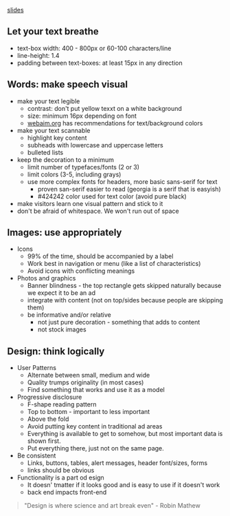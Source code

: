 [slides](tinyurl.com/no-ugly-websites)

## Let your text breathe

- text-box width: 400 - 800px or 60-100 characters/line
- line-height: 1.4
- padding between text-boxes: at least 15px in any direction

## Words: make speech visual

- make your text legible
    - contrast: don't put yellow texxt on a white background
    - size: minimum 16px depending on font
    - [webaim.org](https://webaim.org) has recommendations for text/background colors
- make your text scannable
    - highlight key content
    - subheads with lowercase and uppercase letters
    - bulleted lists
- keep the decoration to a minimum
    - limit number of typefaces/fonts (2 or 3)
    - limit colors (3-5, including grays)
    - use more complex fonts for headers, more basic sans-serif for text
        - proven san-serif easier to read (georgia is a serif that is easyish)
        - #424242 color used for text color (avoid pure black)
- make visitors learn one visual pattern and stick to it
- don't be afraid of whitespace. We won't run out of space

## Images: use appropriately

- Icons
    - 99% of the time, should be accompanied by a label
    - Work best in navigation or menu (like a list of characteristics)
    - Avoid icons with conflicting meanings
- Photos and graphics
    - Banner blindness - the top rectangle gets skipped naturally because we expect it to be an ad
    - integrate with content (not on top/sides because people are skipping them)
    - be informative and/or relative
        - not just pure decoration - something that adds to content
        - not stock images

## Design: think logically

- User Patterns
    - Alternate between small, medium and wide
    - Quality trumps originality  (in most cases)
    - Find something that works and use it as a model
- Progressive disclosure
    - F-shape reading pattern
    - Top to bottom - important to less important
    - Above the fold
    - Avoid putting key content in traditional ad areas
    - Everything is available to get to somehow, but most important data is shown first.
    - Put everything there, just not on the same page.
- Be consistent
    - Links, buttons, tables, alert messages, header font/sizes, forms
    - links should be obvious
- Functionality is a part od esign
    - It doesn' tmatter if it looks good and is easy to use if it doesn't work
    - back end impacts front-end

>"Design is where science and art break even" - Robin Mathew
